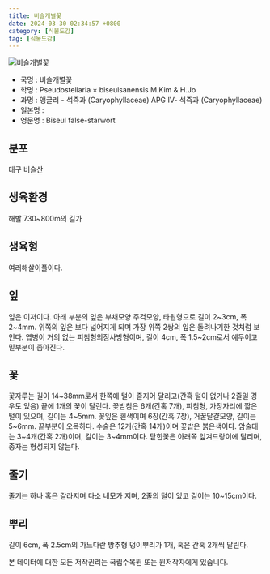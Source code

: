 ```yaml
---
title: 비슬개별꽃
date: 2024-03-30 02:34:57 +0800
category: [식물도감]
tag: [식물도감]
---
```




![비슬개별꽃](/fileUpload/plants/basic/Caryophyllaceae/Pseudostellaria/10227/1_th2.jpg)
- 국명 : 비슬개별꽃
- 학명 : Pseudostellaria × biseulsanensis M.Kim & H.Jo
- 과명 : 앵글러 - 석죽과 (Caryophyllaceae) APG Ⅳ- 석죽과 (Caryophyllaceae)
- 일본명 : 
- 영문명 : Biseul false-starwort


## 분포
대구 비슬산
## 생육환경
해발 730~800m의 길가
## 생육형
여러해살이풀이다.
## 잎
잎은 이저이다. 아래 부분의 잎은 부채모양 주걱모양, 타원형으로 길이 2~3cm, 폭 2~4mm. 위쪽의 잎은 보다 넓어지게 되며 가장 위쪽 2쌍의 잎은 돌려나기한 것처럼 보인다. 엽병이 거의 없는 피침형의장사방형이며, 길이 4cm, 폭 1.5~2cm로서 예두이고 밑부분이 좁아진다.
## 꽃
꽃자루는 길이 14~38mm로서 한쪽에 털이 줄지어 달리고(간혹 털이 없거나 2줄일 경우도 있음) 끝에 1개의 꽃이 달린다. 꽃받침은 6개(간혹 7개), 피침형, 가장자리에 짧은 털이 있으며, 길이는 4~5mm. 꽃잎은 흰색이며 6장(간혹 7장), 거꿀달걀모양, 길이는 5~6mm. 끝부분이 오목하다. 수술은 12개(간혹 14개)이며 꽃밥은 붉은색이다. 암술대는 3~4개(간혹 2개)이며, 길이는 3~4mm이다. 닫힌꽃은 아래쪽 잎겨드랑이에 달리며, 종자는 형성되지 않는다.
## 줄기
줄기는 하나 혹은 갈라지며 다소 네모가 지며, 2줄의 털이 있고 길이는 10~15cm이다.
## 뿌리
길이 6cm, 폭 2.5cm의 가느다란 방추형 덩이뿌리가 1개, 혹은 간혹 2개씩 달린다. 






본 데이터에 대한 모든 저작권리는 국립수목원 또는 원저작자에게 있습니다.
